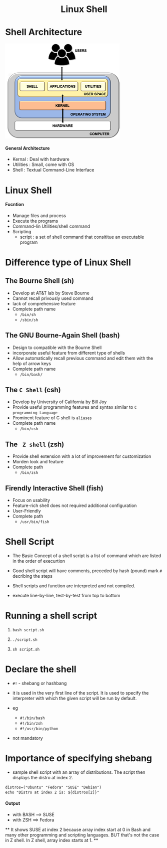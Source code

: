 <h1 align="center">Linux Shell</h1>

# Shell Architecture

![shell](../photo/shell.png)

#### General Architecture

- Kernal	: Deal with hardware
- Utilities : Small, come with OS
- Shell		: Textual Command-Line Interface

# Linux Shell

#### Fucntion
- Manage files and process
- Execute the programs
- Command-lin Utilities/shell command
- Scripting
	- script : a set of shell command that consititue an executable program


# Difference type of Linux Shell

## The Bourne Shell (sh)

- Develop at AT&T lab by Steve Bourne
- Cannot recall privously used command
- lack of comprehensive feature
- Complete path name
	- `/bin/sh`  
	- `/sbin/sh`

## The GNU Bourne-Again Shell (bash)

- Design to compatible with the Bourne Shell
- incorporate useful feature from different type of shells
- Allow automatically recall previous command and edit them with the help of arrow keys
- Complete path name
	- `/bin/bash/` 
	
## The `C Shell` (csh)
- Develop by University of California by Bill Joy
- Provide useful programming features and syntax similar to `C programming Language`
- Prominent feature of C shell is `aliases`
- Complete path name
	- `/bin/csh`

## The ` Z shell` (zsh)

- Provide shell extension with a lot of improvement for customization
- Morden look and feature
- Complete path
	- `/bin/zsh`

## Firendly Interactive Shell (fish)

- Focus on usability
- Feature-rich shell does not required additional configuration
- User-Friendly
- Complete path
	- `/usr/bin/fish`


# Shell Script

- The Basic Concept of a shell script is a list of command which are listed in the order of execurtion

- Good shell script will have comments, preceded by hash (pound) mark `#` decribing the steps

- Shell scripts and function are interpreted and not compiled.

- execute line-by-line, test-by-test from top to bottom


# Running a shell script

1. `bash script.sh`

2. `./script.sh`

3. `sh script.sh` 


# Declare the shell

- `#!` - shebang or hashbang
- it is used in the very first line of the script. It is used to specify the interpreter with which the given script will be run by default.

- eg 
	- `#!/bin/bash`
	- `#!/bin/zsh`
	- `#!/usr/bin/python`


- not mandatory


# Importance of specifying shebang

- sample shell script with an array of distributions. The script then displays the distro at index 2.

```
distros=("Ubuntu" "Fedora" "SUSE" "Debian")
echo "Distro at index 2 is: ${distros[2]}"

```

#### Output

- with BASH ==> SUSE
- with ZSH	==> Fedora	


** It shows SUSE at index 2 because array index start at 0 in Bash and many other programming and scripting languages. BUT that's not the case in Z shell. In Z shell, array index starts at 1. ** 
